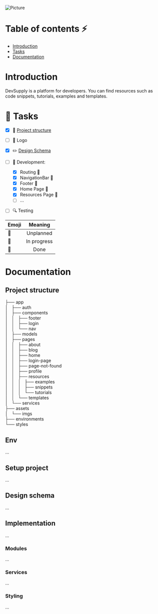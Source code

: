 ![Picture](https://i.postimg.cc/xT29HJzq/devsupply-logo.png)

# Table of contents :zap:

- [Introduction](#intro)
- [Tasks](#tasks)
- [Documentation](#documentation)

# <a name="intro">Introduction</a>

DevSupply is a platform for developers. You can find resources such as code snippets, tutorials, examples and templates.

# <a name="tasks">:checkered_flag: Tasks</a>

- [x] :page_with_curl: [Project structure](#setup)
- [ ] :jack_o_lantern: Logo
- [x] :pencil2: [Design Schema](#design)
- [ ] :seedling: Development:
  * [x] Routing :hatched_chick:
  * [x] NavigationBar :hatched_chick:
  * [x] Footer :hatched_chick:
  * [x] Home Page :hatched_chick:
  * [X] Resources Page :hatched_chick:
  * [ ] ... 
- [ ] :mag: Testing




| Emoji         | Meaning       | 
| ------------- |:-------------:|
|   :egg:            | Unplanned     |
| :hatching_chick: | In progress   |
| :hatched_chick:  | Done          |





# <a name="documentation">Documentation</a>

## <a name="setup">Project structure</a>

├── app<br/>
│   ├── auth<br/>
│   ├── components<br/>
│   │   ├── footer<br/>
│   │   ├── login<br/>
│   │   └── nav<br/>
│   ├── models<br/>
│   ├── pages<br/>
│   │   ├── about<br/>
│   │   ├── blog<br/>
│   │   ├── home<br/>
│   │   ├── login-page<br/>
│   │   ├── page-not-found<br/>
│   │   ├── profile<br/>
│   │   ├── resources<br/>
│   │   │   ├── examples<br/>
│   │   │   ├── snippets<br/>
│   │   │   └── tutorials<br/>
│   │   └── templates<br/>
│   └── services<br/>
├── assets<br/>
│   └── imgs<br/>
├── environments<br/>
└── styles


## Env

...

## Setup project

...

## <a name="design">Design schema</a>

...

## Implementation

...

### Modules

...

### Services

...

### Styling

...
